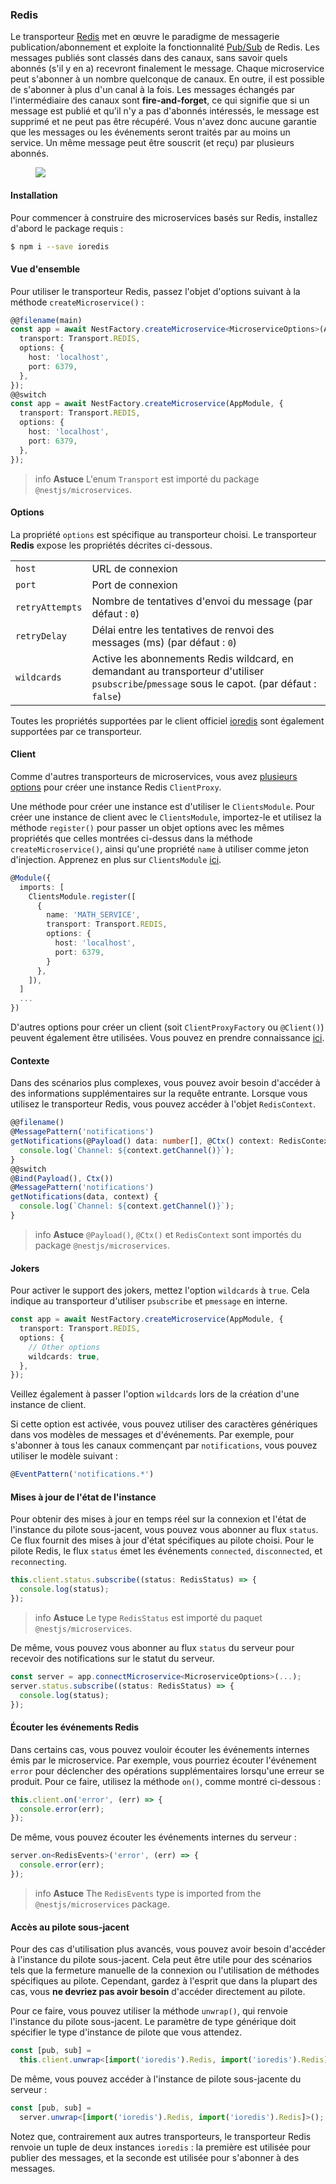 ### Redis

Le transporteur [Redis](https://redis.io/) met en œuvre le paradigme de messagerie publication/abonnement et exploite la fonctionnalité [Pub/Sub](https://redis.io/topics/pubsub) de Redis. Les messages publiés sont classés dans des canaux, sans savoir quels abonnés (s'il y en a) recevront finalement le message. Chaque microservice peut s'abonner à un nombre quelconque de canaux. En outre, il est possible de s'abonner à plus d'un canal à la fois. Les messages échangés par l'intermédiaire des canaux sont **fire-and-forget**, ce qui signifie que si un message est publié et qu'il n'y a pas d'abonnés intéressés, le message est supprimé et ne peut pas être récupéré. Vous n'avez donc aucune garantie que les messages ou les événements seront traités par au moins un service. Un même message peut être souscrit (et reçu) par plusieurs abonnés.

<figure><img class="illustrative-image" src="/assets/Redis_1.png" /></figure>

#### Installation

Pour commencer à construire des microservices basés sur Redis, installez d'abord le package requis :

```bash
$ npm i --save ioredis
```

#### Vue d'ensemble

Pour utiliser le transporteur Redis, passez l'objet d'options suivant à la méthode `createMicroservice()` :

```typescript
@@filename(main)
const app = await NestFactory.createMicroservice<MicroserviceOptions>(AppModule, {
  transport: Transport.REDIS,
  options: {
    host: 'localhost',
    port: 6379,
  },
});
@@switch
const app = await NestFactory.createMicroservice(AppModule, {
  transport: Transport.REDIS,
  options: {
    host: 'localhost',
    port: 6379,
  },
});
```

> info **Astuce** L'enum `Transport` est importé du package `@nestjs/microservices`.

#### Options

La propriété `options` est spécifique au transporteur choisi. Le transporteur **Redis** expose les propriétés décrites ci-dessous.

<table>
  <tr>
    <td><code>host</code></td>
    <td>URL de connexion</td>
  </tr>
  <tr>
    <td><code>port</code></td>
    <td>Port de connexion</td>
  </tr>
  <tr>
    <td><code>retryAttempts</code></td>
    <td>Nombre de tentatives d'envoi du message (par défaut : <code>0</code>)</td>
  </tr>
  <tr>
    <td><code>retryDelay</code></td>
    <td>Délai entre les tentatives de renvoi des messages (ms) (par défaut :  <code>0</code>)</td>
  </tr>
   <tr>
    <td><code>wildcards</code></td>
    <td>Active les abonnements Redis wildcard, en demandant au transporteur d'utiliser <code>psubscribe</code>/<code>pmessage</code> sous le capot. (par défaut :  <code>false</code>)</td>
  </tr>
</table>

Toutes les propriétés supportées par le client officiel [ioredis](https://redis.github.io/ioredis/index.html#RedisOptions) sont également supportées par ce transporteur.

#### Client

Comme d'autres transporteurs de microservices, vous avez [plusieurs options](/microservices/basics#client) pour créer une instance Redis `ClientProxy`.

Une méthode pour créer une instance est d'utiliser le `ClientsModule`. Pour créer une instance de client avec le `ClientsModule`, importez-le et utilisez la méthode `register()` pour passer un objet options avec les mêmes propriétés que celles montrées ci-dessus dans la méthode `createMicroservice()`, ainsi qu'une propriété `name` à utiliser comme jeton d'injection. Apprenez en plus sur `ClientsModule` [ici](/microservices/basics#client).

```typescript
@Module({
  imports: [
    ClientsModule.register([
      {
        name: 'MATH_SERVICE',
        transport: Transport.REDIS,
        options: {
          host: 'localhost',
          port: 6379,
        }
      },
    ]),
  ]
  ...
})
```

D'autres options pour créer un client (soit `ClientProxyFactory` ou `@Client()`) peuvent également être utilisées. Vous pouvez en prendre connaissance [ici](/microservices/basics#client).

#### Contexte

Dans des scénarios plus complexes, vous pouvez avoir besoin d'accéder à des informations supplémentaires sur la requête entrante. Lorsque vous utilisez le transporteur Redis, vous pouvez accéder à l'objet `RedisContext`.

```typescript
@@filename()
@MessagePattern('notifications')
getNotifications(@Payload() data: number[], @Ctx() context: RedisContext) {
  console.log(`Channel: ${context.getChannel()}`);
}
@@switch
@Bind(Payload(), Ctx())
@MessagePattern('notifications')
getNotifications(data, context) {
  console.log(`Channel: ${context.getChannel()}`);
}
```

> info **Astuce** `@Payload()`, `@Ctx()` et `RedisContext` sont importés du package `@nestjs/microservices`.

#### Jokers

Pour activer le support des jokers, mettez l'option `wildcards` à `true`. Cela indique au transporteur d'utiliser `psubscribe` et `pmessage` en interne.

```typescript
const app = await NestFactory.createMicroservice(AppModule, {
  transport: Transport.REDIS,
  options: {
    // Other options
    wildcards: true,
  },
});
```

Veillez également à passer l'option `wildcards` lors de la création d'une instance de client.

Si cette option est activée, vous pouvez utiliser des caractères génériques dans vos modèles de messages et d'événements. Par exemple, pour s'abonner à tous les canaux commençant par `notifications`, vous pouvez utiliser le modèle suivant :

```typescript
@EventPattern('notifications.*')
```

#### Mises à jour de l'état de l'instance

Pour obtenir des mises à jour en temps réel sur la connexion et l'état de l'instance du pilote sous-jacent, vous pouvez vous abonner au flux `status`. Ce flux fournit des mises à jour d'état spécifiques au pilote choisi. Pour le pilote Redis, le flux `status` émet les événements `connected`, `disconnected`, et `reconnecting`.

```typescript
this.client.status.subscribe((status: RedisStatus) => {
  console.log(status);
});
```

> info **Astuce** Le type `RedisStatus` est importé du paquet `@nestjs/microservices`.

De même, vous pouvez vous abonner au flux `status` du serveur pour recevoir des notifications sur le statut du serveur.

```typescript
const server = app.connectMicroservice<MicroserviceOptions>(...);
server.status.subscribe((status: RedisStatus) => {
  console.log(status);
});
```

#### Écouter les événements Redis

Dans certains cas, vous pouvez vouloir écouter les événements internes émis par le microservice. Par exemple, vous pourriez écouter l'événement `error` pour déclencher des opérations supplémentaires lorsqu'une erreur se produit. Pour ce faire, utilisez la méthode `on()`, comme montré ci-dessous :

```typescript
this.client.on('error', (err) => {
  console.error(err);
});
```

De même, vous pouvez écouter les événements internes du serveur :

```typescript
server.on<RedisEvents>('error', (err) => {
  console.error(err);
});
```

> info **Astuce** The `RedisEvents` type is imported from the `@nestjs/microservices` package.

#### Accès au pilote sous-jacent

Pour des cas d'utilisation plus avancés, vous pouvez avoir besoin d'accéder à l'instance du pilote sous-jacent. Cela peut être utile pour des scénarios tels que la fermeture manuelle de la connexion ou l'utilisation de méthodes spécifiques au pilote. Cependant, gardez à l'esprit que dans la plupart des cas, vous **ne devriez pas avoir besoin** d'accéder directement au pilote.

Pour ce faire, vous pouvez utiliser la méthode `unwrap()`, qui renvoie l'instance du pilote sous-jacent. Le paramètre de type générique doit spécifier le type d'instance de pilote que vous attendez.

```typescript
const [pub, sub] =
  this.client.unwrap<[import('ioredis').Redis, import('ioredis').Redis]>();
```

De même, vous pouvez accéder à l'instance de pilote sous-jacente du serveur :

```typescript
const [pub, sub] =
  server.unwrap<[import('ioredis').Redis, import('ioredis').Redis]>();
```

Notez que, contrairement aux autres transporteurs, le transporteur Redis renvoie un tuple de deux instances `ioredis` : la première est utilisée pour publier des messages, et la seconde est utilisée pour s'abonner à des messages.